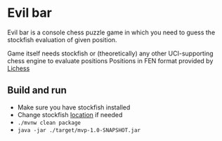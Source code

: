 # Evil bar
Evil bar is a console chess puzzle game in which you need to guess the stockfish evaluation of given position.

Game itself needs stockfish or (theoretically) any other UCI-supporting chess engine to evaluate positions
Positions in FEN format provided by [Lichess](https://database.lichess.org/#puzzles)

## Build and run
- Make sure you have stockfish installed
- Change stockfish [location](https://github.com/claymachinegun/evil-bar-console/blob/0483a92aedadcb4d482f95334f5717ba1753fd45/src/main/java/mvp/App.java#L16) if needed
- `./mvnw clean package`
- `java -jar ./target/mvp-1.0-SNAPSHOT.jar`
